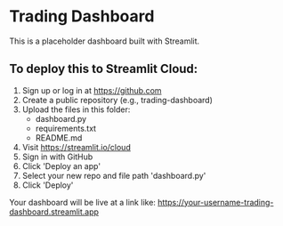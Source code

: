 # Trading Dashboard

This is a placeholder dashboard built with Streamlit.

## To deploy this to Streamlit Cloud:

1. Sign up or log in at https://github.com
2. Create a public repository (e.g., trading-dashboard)
3. Upload the files in this folder:
   - dashboard.py
   - requirements.txt
   - README.md
4. Visit https://streamlit.io/cloud
5. Sign in with GitHub
6. Click 'Deploy an app'
7. Select your new repo and file path 'dashboard.py'
8. Click 'Deploy'

Your dashboard will be live at a link like:
https://your-username-trading-dashboard.streamlit.app
